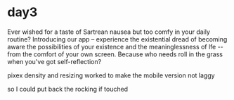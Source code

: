 # day3

Ever wished for a taste of Sartrean nausea but too comfy in your daily routine? Introducing our app – experience the existential dread of becoming aware the possibilities of your existence and the meaninglessness of lfe -- from the comfort of your own screen. Because who needs roll in the grass when you've got self-reflection?

pixex density and resizing worked to make the mobile version not laggy 

so I could put back the rocking if touched